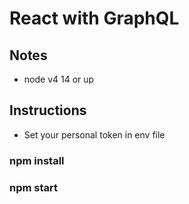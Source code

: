 # React with GraphQL

## Notes

- node v4 14 or up

## Instructions

- Set your personal token in env file

### npm install
### npm start
